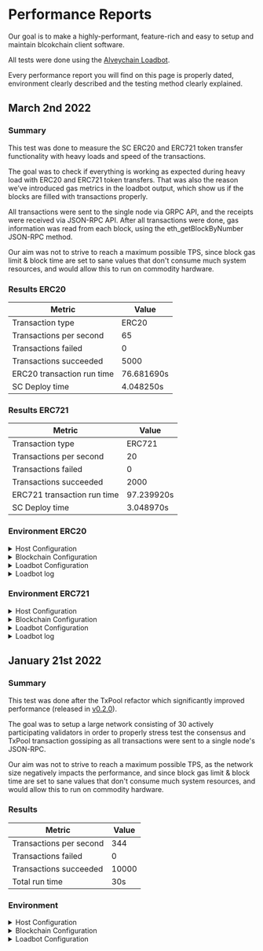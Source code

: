 # Performance Reports

Our goal is to make a highly-performant, feature-rich and easy to setup and maintain blcokchain client software.

All tests were done using the [Alveychain Loadbot](../additional-features/stress-testing.md).

Every performance report you will find on this page is properly dated, environment clearly described and the testing method clearly explained.

## March 2nd 2022

### Summary

This test was done to measure the SC ERC20 and ERC721 token transfer functionality with heavy loads and speed of the transactions.

The goal was to check if everything is working as expected during heavy load with ERC20 and ERC721 token transfers. That was also the reason we’ve introduced gas metrics in the loadbot output, which show us if the blocks are filled with transactions properly.

All transactions were sent to the single node via GRPC API, and the receipts were received via JSON-RPC API. After all transactions were done, gas information was read from each block, using the eth\_getBlockByNumber JSON-RPC method.

Our aim was not to strive to reach a maximum possible TPS, since block gas limit & block time are set to sane values that don't consume much system resources, and would allow this to run on commodity hardware.

### Results ERC20

| Metric                     | Value      |
| -------------------------- | ---------- |
| Transaction type           | ERC20      |
| Transactions per second    | 65         |
| Transactions failed        | 0          |
| Transactions succeeded     | 5000       |
| ERC20 transaction run time | 76.681690s |
| SC Deploy time             | 4.048250s  |

### Results ERC721

| Metric                      | Value      |
| --------------------------- | ---------- |
| Transaction type            | ERC721     |
| Transactions per second     | 20         |
| Transactions failed         | 0          |
| Transactions succeeded      | 2000       |
| ERC721 transaction run time | 97.239920s |
| SC Deploy time              | 3.048970s  |

### Environment ERC20

<details>

<summary>Host Configuration</summary>

\


</details>

<details>

<summary>Blockchain Configuration</summary>

\


</details>

<details>

<summary>Loadbot Configuration</summary>

\


</details>

<details>

<summary>Loadbot log</summary>

```
[COUNT DATA]
Transactions submitted = 5000
Transactions failed    = 0

[APPROXIMATE TPS]
Approximate number of transactions per second = 65

[TURN AROUND DATA]
Average transaction turn around = 25.034950s
Fastest transaction turn around = 3.056460s
Slowest transaction turn around = 47.366220s
Total loadbot execution time    = 76.681690s

[CONTRACT DEPLOYMENT DATA]
Contract address     = 0x7224Dad537291bb6bA277d3e1cCD48cf87B208E7
Total execution time = 4.048250s
Blocks required      = 1

Block #557781 = 1 txns (1055769 gasUsed / 5242880 gasLimit) utilization = 20%

Average utilization across all blocks: 20%

[BLOCK DATA]
Blocks required = 29

Block #557783 = 178 txns (5212100 gasUsed / 5242880 gasLimit) utilization = 99%
Block #557785 = 178 txns (5197100 gasUsed / 5242880 gasLimit) utilization = 99%
Block #557786 = 178 txns (5197100 gasUsed / 5242880 gasLimit) utilization = 99%
Block #557787 = 178 txns (5197100 gasUsed / 5242880 gasLimit) utilization = 99%
Block #557788 = 178 txns (5197100 gasUsed / 5242880 gasLimit) utilization = 99%
Block #557789 = 178 txns (5197100 gasUsed / 5242880 gasLimit) utilization = 99%
Block #557791 = 178 txns (5197100 gasUsed / 5242880 gasLimit) utilization = 99%
Block #557792 = 178 txns (5197100 gasUsed / 5242880 gasLimit) utilization = 99%
Block #557793 = 178 txns (5197100 gasUsed / 5242880 gasLimit) utilization = 99%
Block #557794 = 178 txns (5197100 gasUsed / 5242880 gasLimit) utilization = 99%
Block #557795 = 178 txns (5197100 gasUsed / 5242880 gasLimit) utilization = 99%
Block #557797 = 178 txns (5197100 gasUsed / 5242880 gasLimit) utilization = 99%
Block #557798 = 178 txns (5197100 gasUsed / 5242880 gasLimit) utilization = 99%
Block #557799 = 178 txns (5197100 gasUsed / 5242880 gasLimit) utilization = 99%
Block #557800 = 178 txns (5197100 gasUsed / 5242880 gasLimit) utilization = 99%
Block #557801 = 178 txns (5197100 gasUsed / 5242880 gasLimit) utilization = 99%
Block #557803 = 178 txns (5197100 gasUsed / 5242880 gasLimit) utilization = 99%
Block #557804 = 178 txns (5197100 gasUsed / 5242880 gasLimit) utilization = 99%
Block #557805 = 178 txns (5197100 gasUsed / 5242880 gasLimit) utilization = 99%
Block #557806 = 178 txns (5197100 gasUsed / 5242880 gasLimit) utilization = 99%
Block #557807 = 178 txns (5197100 gasUsed / 5242880 gasLimit) utilization = 99%
Block #557809 = 178 txns (5197100 gasUsed / 5242880 gasLimit) utilization = 99%
Block #557810 = 178 txns (5197100 gasUsed / 5242880 gasLimit) utilization = 99%
Block #557811 = 178 txns (5197100 gasUsed / 5242880 gasLimit) utilization = 99%
Block #557812 = 178 txns (5197100 gasUsed / 5242880 gasLimit) utilization = 99%
Block #557813 = 178 txns (5197100 gasUsed / 5242880 gasLimit) utilization = 99%
Block #557815 = 178 txns (5197100 gasUsed / 5242880 gasLimit) utilization = 99%
Block #557816 = 178 txns (5197100 gasUsed / 5242880 gasLimit) utilization = 99%
Block #557817 = 16 txns (474800 gasUsed / 5242880 gasLimit) utilization   = 9%

Average utilization across all blocks: 95%
```

</details>

### Environment ERC721

<details>

<summary>Host Configuration</summary>

\


</details>

<details>

<summary>Blockchain Configuration</summary>

\


</details>

<details>

<summary>Loadbot Configuration</summary>

\


</details>

<details>

<summary>Loadbot log</summary>

```
[COUNT DATA]
Transactions submitted = 2000
Transactions failed    = 0

[APPROXIMATE TPS]
Approximate number of transactions per second = 20

[TURN AROUND DATA]
Average transaction turn around = 43.034620s
Fastest transaction turn around = 4.007210s
Slowest transaction turn around = 84.184340s
Total loadbot execution time    = 97.239920s

[CONTRACT DEPLOYMENT DATA]
Contract address     = 0x79D9167FcCC5087D28B2D0cDA27ffAA23A731F51
Total execution time = 3.048970s
Blocks required      = 1

Block #558955 = 1 txns (2528760 gasUsed / 5242880 gasLimit) utilization = 48%

Average utilization across all blocks: 48%

[BLOCK DATA]
Blocks required = 46

Block #558957 = 44 txns (5104824 gasUsed / 5242880 gasLimit) utilization = 97%
Block #558958 = 45 txns (5189970 gasUsed / 5242880 gasLimit) utilization = 98%
Block #558959 = 45 txns (5189970 gasUsed / 5242880 gasLimit) utilization = 98%
Block #558960 = 45 txns (5189970 gasUsed / 5242880 gasLimit) utilization = 98%
Block #558961 = 45 txns (5189970 gasUsed / 5242880 gasLimit) utilization = 98%
Block #558962 = 45 txns (5189970 gasUsed / 5242880 gasLimit) utilization = 98%
Block #558963 = 45 txns (5189970 gasUsed / 5242880 gasLimit) utilization = 98%
Block #558964 = 45 txns (5189970 gasUsed / 5242880 gasLimit) utilization = 98%
Block #558965 = 45 txns (5189970 gasUsed / 5242880 gasLimit) utilization = 98%
Block #558966 = 45 txns (5189970 gasUsed / 5242880 gasLimit) utilization = 98%
Block #558967 = 45 txns (5189970 gasUsed / 5242880 gasLimit) utilization = 98%
Block #558968 = 45 txns (5189970 gasUsed / 5242880 gasLimit) utilization = 98%
Block #558969 = 45 txns (5189970 gasUsed / 5242880 gasLimit) utilization = 98%
Block #558970 = 45 txns (5189970 gasUsed / 5242880 gasLimit) utilization = 98%
Block #558971 = 45 txns (5189970 gasUsed / 5242880 gasLimit) utilization = 98%
Block #558972 = 45 txns (5189970 gasUsed / 5242880 gasLimit) utilization = 98%
Block #558973 = 45 txns (5189970 gasUsed / 5242880 gasLimit) utilization = 98%
Block #558974 = 45 txns (5189970 gasUsed / 5242880 gasLimit) utilization = 98%
Block #558975 = 45 txns (5189970 gasUsed / 5242880 gasLimit) utilization = 98%
Block #558976 = 45 txns (5189970 gasUsed / 5242880 gasLimit) utilization = 98%
Block #558977 = 45 txns (5189970 gasUsed / 5242880 gasLimit) utilization = 98%
Block #558978 = 45 txns (5189970 gasUsed / 5242880 gasLimit) utilization = 98%
Block #558979 = 45 txns (5189970 gasUsed / 5242880 gasLimit) utilization = 98%
Block #558980 = 45 txns (5189970 gasUsed / 5242880 gasLimit) utilization = 98%
Block #558981 = 45 txns (5189970 gasUsed / 5242880 gasLimit) utilization = 98%
Block #558982 = 45 txns (5189970 gasUsed / 5242880 gasLimit) utilization = 98%
Block #558983 = 13 txns (1505298 gasUsed / 5242880 gasLimit) utilization = 28%
Block #558984 = 45 txns (5189970 gasUsed / 5242880 gasLimit) utilization = 98%
Block #558985 = 45 txns (5189970 gasUsed / 5242880 gasLimit) utilization = 98%
Block #558986 = 45 txns (5189970 gasUsed / 5242880 gasLimit) utilization = 98%
Block #558987 = 45 txns (5189970 gasUsed / 5242880 gasLimit) utilization = 98%
Block #558988 = 45 txns (5189970 gasUsed / 5242880 gasLimit) utilization = 98%
Block #558989 = 45 txns (5189970 gasUsed / 5242880 gasLimit) utilization = 98%
Block #558990 = 45 txns (5189970 gasUsed / 5242880 gasLimit) utilization = 98%
Block #558991 = 45 txns (5189970 gasUsed / 5242880 gasLimit) utilization = 98%
Block #558992 = 45 txns (5189970 gasUsed / 5242880 gasLimit) utilization = 98%
Block #558993 = 45 txns (5189970 gasUsed / 5242880 gasLimit) utilization = 98%
Block #558994 = 45 txns (5189970 gasUsed / 5242880 gasLimit) utilization = 98%
Block #558995 = 45 txns (5189970 gasUsed / 5242880 gasLimit) utilization = 98%
Block #558996 = 45 txns (5189970 gasUsed / 5242880 gasLimit) utilization = 98%
Block #558997 = 45 txns (5189970 gasUsed / 5242880 gasLimit) utilization = 98%
Block #558998 = 45 txns (5189970 gasUsed / 5242880 gasLimit) utilization = 98%
Block #558999 = 45 txns (5189970 gasUsed / 5242880 gasLimit) utilization = 98%
Block #559000 = 45 txns (5189970 gasUsed / 5242880 gasLimit) utilization = 98%
Block #559001 = 45 txns (5189970 gasUsed / 5242880 gasLimit) utilization = 98%
Block #559002 = 8 txns (929568 gasUsed / 5242880 gasLimit) utilization   = 17%

Average utilization across all blocks: 94%
```

</details>

## January 21st 2022

### Summary

This test was done after the TxPool refactor which significantly improved performance (released in [v0.2.0](https://github.com/0xPolygon/polygon-edge/releases/v0.2.0)).

The goal was to setup a large network consisting of 30 actively participating validators in order to properly stress test the consensus and TxPool transaction gossiping as all transactions were sent to a single node's JSON-RPC.

Our aim was not to strive to reach a maximum possible TPS, as the network size negatively impacts the performance, and since block gas limit & block time are set to sane values that don't consume much system resources, and would allow this to run on commodity hardware.

### Results

| Metric                  | Value |
| ----------------------- | ----- |
| Transactions per second | 344   |
| Transactions failed     | 0     |
| Transactions succeeded  | 10000 |
| Total run time          | 30s   |

### Environment

<details>

<summary>Host Configuration</summary>

\


</details>

<details>

<summary>Blockchain Configuration</summary>

\


</details>

<details>

<summary>Loadbot Configuration</summary>

\


</details>

